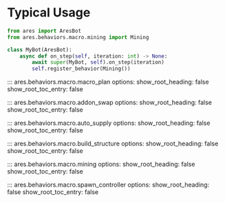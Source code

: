 # Typical Usage
```py
from ares import AresBot
from ares.behaviors.macro.mining import Mining

class MyBot(AresBot):
    async def on_step(self, iteration: int) -> None:
        await super(MyBot, self).on_step(iteration)
        self.register_behavior(Mining())
```

::: ares.behaviors.macro.macro_plan
    options:
        show_root_heading: false
        show_root_toc_entry: false 

::: ares.behaviors.macro.addon_swap
    options:
        show_root_heading: false
        show_root_toc_entry: false 

::: ares.behaviors.macro.auto_supply
    options:
        show_root_heading: false
        show_root_toc_entry: false 

::: ares.behaviors.macro.build_structure
    options:
        show_root_heading: false
        show_root_toc_entry: false 

::: ares.behaviors.macro.mining
    options:
        show_root_heading: false
        show_root_toc_entry: false 

::: ares.behaviors.macro.spawn_controller
    options:
        show_root_heading: false
        show_root_toc_entry: false 

